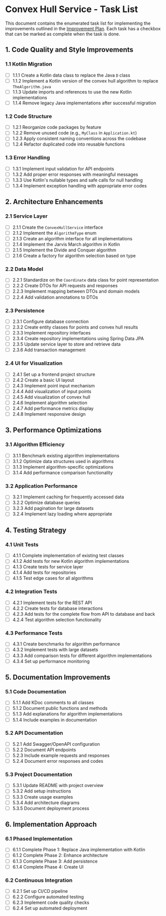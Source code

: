 # Convex Hull Service - Task List

This document contains the enumerated task list for implementing the improvements outlined in the [Improvement Plan](plan.md). Each task has a checkbox that can be marked as complete when the task is done.

## 1. Code Quality and Style Improvements

### 1.1 Kotlin Migration
- [ ] 1.1.1 Create a Kotlin data class to replace the Java `D` class
- [ ] 1.1.2 Implement a Kotlin version of the convex hull algorithm to replace `TheAlgorithm.java`
- [ ] 1.1.3 Update imports and references to use the new Kotlin implementations
- [ ] 1.1.4 Remove legacy Java implementations after successful migration

### 1.2 Code Structure
- [ ] 1.2.1 Reorganize code packages by feature
- [ ] 1.2.2 Remove unused code (e.g., `MyClass` in `Application.kt`)
- [ ] 1.2.3 Apply consistent naming conventions across the codebase
- [ ] 1.2.4 Refactor duplicated code into reusable functions

### 1.3 Error Handling
- [ ] 1.3.1 Implement input validation for API endpoints
- [ ] 1.3.2 Add proper error responses with meaningful messages
- [ ] 1.3.3 Use Kotlin's nullable types and safe calls for null handling
- [ ] 1.3.4 Implement exception handling with appropriate error codes

## 2. Architecture Enhancements

### 2.1 Service Layer
- [ ] 2.1.1 Create the `ConvexHullService` interface
- [ ] 2.1.2 Implement the `AlgorithmType` enum
- [ ] 2.1.3 Create an algorithm interface for all implementations
- [ ] 2.1.4 Implement the Jarvis March algorithm in Kotlin
- [ ] 2.1.5 Implement the Divide and Conquer algorithm
- [ ] 2.1.6 Create a factory for algorithm selection based on type

### 2.2 Data Model
- [ ] 2.2.1 Standardize on the `Coordinate` data class for point representation
- [ ] 2.2.2 Create DTOs for API requests and responses
- [ ] 2.2.3 Implement mapping between DTOs and domain models
- [ ] 2.2.4 Add validation annotations to DTOs

### 2.3 Persistence
- [ ] 2.3.1 Configure database connection
- [ ] 2.3.2 Create entity classes for points and convex hull results
- [ ] 2.3.3 Implement repository interfaces
- [ ] 2.3.4 Create repository implementations using Spring Data JPA
- [ ] 2.3.5 Update service layer to store and retrieve data
- [ ] 2.3.6 Add transaction management

### 2.4 UI for Visualization
- [ ] 2.4.1 Set up a frontend project structure
- [ ] 2.4.2 Create a basic UI layout
- [ ] 2.4.3 Implement point input mechanism
- [ ] 2.4.4 Add visualization of input points
- [ ] 2.4.5 Add visualization of convex hull
- [ ] 2.4.6 Implement algorithm selection
- [ ] 2.4.7 Add performance metrics display
- [ ] 2.4.8 Implement responsive design

## 3. Performance Optimizations

### 3.1 Algorithm Efficiency
- [ ] 3.1.1 Benchmark existing algorithm implementations
- [ ] 3.1.2 Optimize data structures used in algorithms
- [ ] 3.1.3 Implement algorithm-specific optimizations
- [ ] 3.1.4 Add performance comparison functionality

### 3.2 Application Performance
- [ ] 3.2.1 Implement caching for frequently accessed data
- [ ] 3.2.2 Optimize database queries
- [ ] 3.2.3 Add pagination for large datasets
- [ ] 3.2.4 Implement lazy loading where appropriate

## 4. Testing Strategy

### 4.1 Unit Tests
- [ ] 4.1.1 Complete implementation of existing test classes
- [ ] 4.1.2 Add tests for new Kotlin algorithm implementations
- [ ] 4.1.3 Create tests for service layer
- [ ] 4.1.4 Add tests for repositories
- [ ] 4.1.5 Test edge cases for all algorithms

### 4.2 Integration Tests
- [ ] 4.2.1 Implement tests for the REST API
- [ ] 4.2.2 Create tests for database interactions
- [ ] 4.2.3 Add tests for the complete flow from API to database and back
- [ ] 4.2.4 Test algorithm selection functionality

### 4.3 Performance Tests
- [ ] 4.3.1 Create benchmarks for algorithm performance
- [ ] 4.3.2 Implement tests with large datasets
- [ ] 4.3.3 Add comparison tests for different algorithm implementations
- [ ] 4.3.4 Set up performance monitoring

## 5. Documentation Improvements

### 5.1 Code Documentation
- [ ] 5.1.1 Add KDoc comments to all classes
- [ ] 5.1.2 Document public functions and methods
- [ ] 5.1.3 Add explanations for algorithm implementations
- [ ] 5.1.4 Include examples in documentation

### 5.2 API Documentation
- [ ] 5.2.1 Add Swagger/OpenAPI configuration
- [ ] 5.2.2 Document API endpoints
- [ ] 5.2.3 Include example requests and responses
- [ ] 5.2.4 Document error responses and codes

### 5.3 Project Documentation
- [ ] 5.3.1 Update README with project overview
- [ ] 5.3.2 Add setup instructions
- [ ] 5.3.3 Create usage examples
- [ ] 5.3.4 Add architecture diagrams
- [ ] 5.3.5 Document deployment process

## 6. Implementation Approach

### 6.1 Phased Implementation
- [ ] 6.1.1 Complete Phase 1: Replace Java implementation with Kotlin
- [ ] 6.1.2 Complete Phase 2: Enhance architecture
- [ ] 6.1.3 Complete Phase 3: Add persistence
- [ ] 6.1.4 Complete Phase 4: Create UI

### 6.2 Continuous Integration
- [ ] 6.2.1 Set up CI/CD pipeline
- [ ] 6.2.2 Configure automated testing
- [ ] 6.2.3 Implement code quality checks
- [ ] 6.2.4 Set up automated deployment